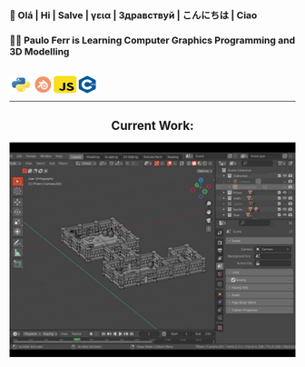   <h3>👋 Olá | Hi | Salve | γεια | Здравствуй | こんにちは | Ciao </h3>
  <h3>🧩🧱 Paulo Ferr is Learning Computer Graphics Programming and 3D Modelling</h3>
  <br/>

<!-- Languages icons -->
<div style="display: inline_block">
  <img align="center" alt="python-icon" height="30" width="40"  
       src="https://raw.githubusercontent.com/devicons/devicon/master/icons/python/python-original.svg">
   <img align="center" alt="blender3d" height="30" width="30"
       src="blender.svg" />
  <img align="center" alt="javascript" height="30" width="40"
       src="javascript_icon.svg" />
  <img align="center" alt="c-plus-plus" height="30" width="30"
       src="c_icon.png" />
 </div>
 
-----------------------------------------------------------------------------------------------------------------------------

<div align="center">
<h2> Current Work: </h2>
  <img src="work01.gif" alt="work-preview"/>
</div> 






<!--
**pauloferrti/pauloferrti** is a ✨ _special_ ✨ repository because its `README.md` (this file) appears on your GitHub profile.

Here are some ideas to get you started:

- 🔭 I’m currently working on ...
- 🌱 I’m currently learning ...
- 👯 I’m looking to collaborate on ...
- 🤔 I’m looking for help with ...
- 💬 Ask me about ...
- 📫 How to reach me: ...
- 😄 Pronouns: ...
- ⚡ Fun fact: ...
-->
